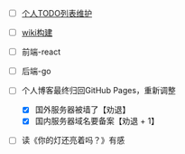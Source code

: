 - [ ] [个人TODO列表维护](https://github.com/Neras/personal-todo)
- [ ]  [wiki构建](https://github.com/wae-wiki)
  - [ ] 前端-react
  - [ ] 后端-go
- [ ] 个人博客最终归回GitHub Pages，重新调整
  - [x] 国外服务器被墙了【劝退】
  - [x] 国内服务器域名要备案【劝退 + 1】
- [ ] 读《你的灯还亮着吗？》有感

